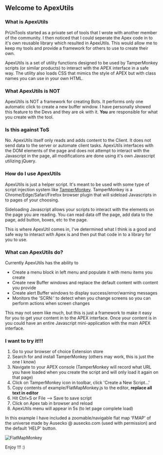 ## Welcome to ApexUtils
### What is ApexUtils
PrUnTools started as a private set of tools that I wrote with another member of the community. I then noticed that I could seperate the Apex code in to it's own reusable library which resulted in ApexUtils. This would allow me to keep my tools and provide a framework for others to use to create their own.

ApexUtils is a set of utility functions designed to be used by TamperMonkey scripts (or similar products) to interact with the APEX interface in a safe way. The utility also loads CSS that mimics the style of APEX but with class names you can use in your own HTML.

### What ApexUtils is NOT
ApexUtils is NOT a framework for creating Bots. It performs only one automatic click to create a new buffer window. I have personally showed this feature to the Devs and they are ok with it. **You** are responsible for what you create with the tool.

### Is this against ToS
No. ApexUtils itself only reads and adds content to the Client. It does not send data to the server or automate client tasks. ApexUtils interfaces with the DOM elements of the page and does not attempt to interact with the Javascript in the page, all modifications are done using it's own Javascript utilizing jQuery.

### How do I use ApexUtils
ApexUtils is just a helper script.  It's meant to be used with some 
type of script injection system like [TamperMonkey](https://www.tampermonkey.net/).
TamperMonkey is a Chrome/Edge/Safari/Firefox browser plugin that will
sideload Javascripts in to pages of your choosing.

Sideloading Javascript allows your scripts to interact with the elements
on the page you are reading.  You can read data off the page, add data 
to the page, add button, boxes, etc to the page.

This is where ApexUtil comes in, I've determined what I think is a good
and safe way to interact with Apex is and then put that code in to a
library for you to use.

### What can ApexUtils do?
Currently ApexUtils has the ability to
* Create a menu block in left menu and populate it with menu items 
you create
* Create new Buffer windows and replace the default content with 
content you provide
* Create alert Buffer windows to display success/error/warning messages
* Monitors the 'SCRN:' to detect when you change screens so you can 
perform actions when screen changes

This may not seem like much, but this is just a framework to make it
easy for you to get your content in to the APEX interface.  Once your
content is in you could have an entire Javascript mini-application 
with the main APEX interface.

### I want to try it!!!
1. Go to your browser of choice Extension store
2. Search for and install TamperMonkey (others may work, this is 
just the one I know)
3. Navigate to your APEX console (TamperMonkey will record what URL
you have loaded when you create the script and will only load it again 
on that page)
4. Click on TamperMonkey icon in toolbar, click 'Create a New Script...'
5. Copy contents of example/FlatMapMonkey.js to the editor, 
**replace all text in editor**
6. Hit Ctrl+S or File --> Save to save script
7. Click on Apex tab in browser and reload
8. ApexUtils menu will appear in 5s (to let page complete load)

In this example I have included a zoomable/navigable flat map 'FMAP' of the 
universe made by Ausecko @ ausecko.com (used with permission) and the
default 'HELP' button.

![FlatMapMonkey](https://i.imgur.com/252sRSk.png)

Enjoy !!! :)

